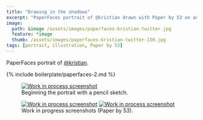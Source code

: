 ```yaml
---
title: "Drawing in the shadows"
excerpt: "PaperFaces portrait of @kristian drawn with Paper by 53 on an iPad."
image: 
  path: &image /assets/images/paperfaces-kristian-twitter.jpg 
  feature: *image
  thumb: /assets/images/paperfaces-kristian-twitter-150.jpg
tags: [portrait, illustration, Paper by 53]
---
```


PaperFaces portrait of <a href="http://twitter.com/kristian">@kristian</a>.

{% include boilerplate/paperfaces-2.md %}

<figure>
	<a href="{{ site.url }}/assets/images/paperfaces-kristian-process-1-lg.jpg"><img src="{{ site.url }}/assets/images/paperfaces-kristian-process-1-750.jpg" alt="Work in process screenshot"></a>
	<figcaption>Beginning the portrait with a pencil sketch.</figcaption>
</figure>

<figure class="half">
	<a href="{{ site.url }}/assets/images/paperfaces-kristian-process-2-lg.jpg"><img src="{{ site.url }}/assets/images/paperfaces-kristian-process-2-600.jpg" alt="Work in process screenshot"></a>
	<a href="{{ site.url }}/assets/images/paperfaces-kristian-process-3-lg.jpg"><img src="{{ site.url }}/assets/images/paperfaces-kristian-process-3-600.jpg" alt="Work in process screenshot"></a>
	<figcaption>Work in progress screenshots (Paper by 53).</figcaption>
</figure>
